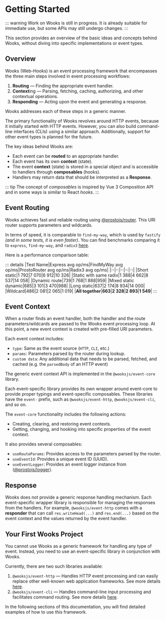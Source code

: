 # Getting Started

::: warning
Work on Wooks is still in progress. It is already suitable for immediate use,
but some APIs may still undergo changes.
:::

This section provides an overview of the basic ideas and concepts behind Wooks,
without diving into specific implementations or event types.

## Overview

Wooks (Web-Hooks) is an event processing framework that encompasses
the three main steps involved in event processing workflows:

1. **Routing** — Finding the appropriate event handler.
2. **Context**ing — Parsing, fetching, caching, authorizing, and other contextual operations.
3. **Responding** — Acting upon the event and generating a response.

Wooks addresses each of these steps in a generic manner.

The primary functionality of Wooks revolves around HTTP events, because it initially started with HTTP events.
However, you can also build command-line interfaces (CLIs) using a similar approach.
Additionally, support for other event types is planned for the future.

The key ideas behind Wooks are:

-   Each event can be **routed** to an appropriate handler.
-   Each event has its own **context** (state).
-   The event **context** (state) is stored in a special object and is accessible to handlers through **composables** (hooks).
-   Handlers may return data that should be interpreted as a **Response**.

::: tip
The concept of _composables_ is inspired by Vue 3 Composition API and in some ways is similar to React _hooks_.
:::

## Event Routing

Wooks achieves fast and reliable routing using [@prostojs/router](https://github.com/prostojs/router).
This URI router supports parameters and wildcards.

In terms of speed, it is comparable to `find-my-way`, which is used by `fastify` _(and in some tests, it is even faster)_.
You can find benchmarks comparing it to `express`, `find-my-way`, and `radix3` [here](https://github.com/prostojs/router-benchmark).

Here is a performance comparison table:

::: details
|Test Name|Express avg op/ms|FindMyWay avg op/ms|ProstoRouter avg op/ms|Radix3 avg op/ms|
|:-|-:|-:|-:|-:|
|Short static|1 792|7 070|6 912|10 326|
|Static with same radix|1 388|4 662|8 537|14 058|
|Dynamic route|739|1 768|1 888|959|
|Mixed static dynamic|685|3 101|3 470|988|
|Long static|637|2 174|8 934|14 000|
|Wildcard|486|2 081|2 065|1 019|
|**All together**|**663**|**2 328**|**2 893**|**1 549**|
:::

## Event Context

When a router finds an event handler, both the handler and the route parameters/wildcards are passed to
the Wooks event processing loop. At this point, a new event context is created with pre-filled URI parameters.

Each event context includes:

-   `type`: Same as the event source (`HTTP`, `CLI`, etc.)
-   `params`: Parameters parsed by the router during lookup.
-   `custom data`: Any additional data that needs to be parsed, fetched, and cached (e.g. the `parsedBody` of an HTTP event)

The generic event context API is implemented in the `@wooksjs/event-core` library.

Each event-specific library provides its own wrapper around event-core to provide proper typings
and event-specific composables. These libraries have the `event-` prefix, such as `@wooksjs/event-http`,
`@wooksjs/event-cli`, and so on.

The `event-core` functionality includes the following actions:

-   Creating, clearing, and restoring event contexts.
-   Getting, changing, and hooking into specific properties of the event context.

It also provides several composables:

-   `useRouteParams`: Provides access to the parameters parsed by the router.
-   `useEventId`: Provides a unique event ID (UUID).
-   `useEventLogger`: Provides an event logger instance from ([@prostojs/logger](https://github.com/prostojs/logger)).

## Response

Wooks does not provide a generic response handling mechanism. Each event-specific wrapper library
is responsible for managing the responses from the handlers. For example, `@wooksjs/event-http` comes
with a **responder** that can call `res.writeHead(...)` and `res.end(...)` based on the event context and
the values returned by the event handler.

## Your First Wooks Project

You cannot use Wooks as a generic framework for handling any type of event. Instead,
you need to use an event-specific library in conjunction with Wooks.

Currently, there are two such libraries available:

1. `@wooksjs/event-http` — Handles HTTP event processing and can easily replace other well-known web application frameworks. See more details [here](./http/).
1. `@wooksjs/event-cli` — Handles command-line input processing and facilitates command routing. See more details [here](./cli/).

In the following sections of this documentation, you will find detailed examples of how to use this framework.

